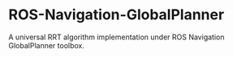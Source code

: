 # ROS-Navigation-GlobalPlanner
A universal RRT algorithm implementation under ROS Navigation GlobalPlanner toolbox.
